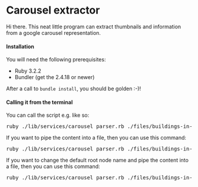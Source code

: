 # Carousel extractor

Hi there. This neat little program can extract thumbnails and information from a google carousel representation.

#### Installation
You will need the following prerequisites:

- Ruby 3.2.2
- Bundler (get the 2.4.18 or newer)

After a call to `bundle install`, you should be golden :-)!


#### Calling it from the terminal

You can call the script e.g. like so:
<pre>ruby ./lib/services/carousel_parser.rb ./files/buildings-in-bonn.html</pre>


If you want to pipe the content into a file, then you can use this command:
<pre>ruby ./lib/services/carousel_parser.rb ./files/buildings-in-bonn.html > my_results.json</pre>

If you want to change the default root node name and pipe the content into a file, then you can use this command:
<pre>ruby ./lib/services/carousel_parser.rb ./files/buildings-in-bonn.html buildings> my_results.json</pre>
